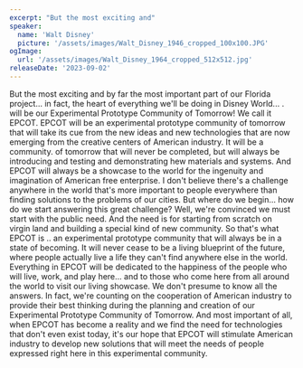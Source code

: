 ```yaml
---
excerpt: "But the most exciting and"
speaker:
  name: 'Walt Disney'
  picture: '/assets/images/Walt_Disney_1946_cropped_100x100.JPG'
ogImage:
  url: '/assets/images/Walt_Disney_1964_cropped_512x512.jpg'
releaseDate: '2023-09-02'
---
```


But the most exciting and by far the most important part of our Florida project... in fact, the heart of everything we'll be doing in Disney World... . will be our Experimental Prototype Community of Tomorrow! We call it EPCOT. EPCOT will be an experimental prototype community of tomorrow that will take its cue from the new ideas and new technologies that are now emerging from the creative centers of American industry. It will be a community. of tomorrow that will never be completed, but will always be introducing and testing and demonstrating hew materials and systems. And EPCOT will always be a showcase to the world for the ingenuity and imagination of American free enterprise. I don't believe there's a challenge anywhere in the world that's more important to people everywhere than finding solutions to the problems of our cities. But where do we begin... how do we start answering this great challenge? Well, we're convinced we must start with the public need. And the need is for starting from scratch on virgin land and building a special kind of new community. So that's what EPCOT is .. an experimental prototype community that will always be in a state of becoming. It will never cease to be a living blueprint of the future, where people actually live a life they can't find anywhere else in the world. Everything in EPCOT will be dedicated to the happiness of the people who will live, work, and play here... and to those who come here from all around the world to visit our living showcase. We don't presume to know all the answers. In fact, we're counting on the cooperation of American industry to provide their best thinking during the planning and creation of our Experimental Prototype Community of Tomorrow. And most important of all, when EPCOT has become a reality and we find the need for technologies that don't even exist today, it's our hope that EPCOT will stimulate American industry to develop new solutions that will meet the needs of people expressed right here in this experimental community.
